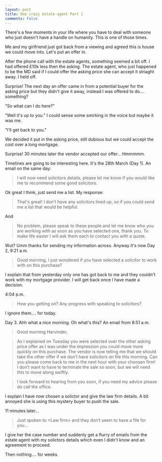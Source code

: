 ```yaml
---
layout: post
title: One crazy estate agent Part 1
comments: False
---
```


There's a few moments in your life where you have to deal with someone who just doesn't have a handle on humanity. 
This is one of those times.

Me and my girlfriend just got back from a viewing and agreed this is house we could move into. Let's put an offer in.

After the phone call with the estate agents, something seemed a bit off. I had offered £10k less then the asking. The estate agent, who just happened to be the MD said if I could offer the asking price she can accept it striaght away. I held off.

Surprise! The next day an offer came in from a potential buyer for the asking price but they didn't give it away, instead I was offered to do.... something?

"So what can I do here?"

"Well it's up to you." I could sense some smirking in the voice but maybe it was me.

"I'll get back to you."

We decided it put in the asking price, still dubious but we could accept the cost over a long mortgage.

Surprise! 30 minutes later the vendor accepted our offer... Hmmmmm.

Timelines are going to be interesting here. It's the 28th March (Day 1).
An email on the same day:

> I will now need solicitors details, please let me know if you would like me to recommend some good solicitors. 

Ok great I think, just send me a list. My response:

> That's great!
> I don't have any solicitors lined up, so if you could send me a list that would be helpful.

And 

> No problem, please speak to these people and let me know who you are working with as soon as you have selected one, thank you.
> <list of solicitors>
> To make life easier I will ask them each to contact you with a quote.

Wut? Umm thanks for sending my information across. Anyway it's now Day 2, 9:21 a.m.

>Good morning,
>I just wondered if you have selected a solicitor to work with on this purchase?

I explain that from yesterday only one has got back to me and they couldn't work with my mortgage provider. I will get back once I have made a decision.

4:04 p.m.
> How you getting on? Any progress with speaking to solicitors?

I ignore them.... for today.

Day 3. Ahh what a nice morning. Oh what's this? An email from 8:51 a.m.

>Good morning Harvinder,
 
>As I explained on Tuesday you were selected over the other asking price offer as I was under the impression you could move more quickly on this purchase. The vendor is now telling me that we should take the other offer if we don’t have solicitors on file this morning. Can you please come back to me in the next hour with your choosen firm!  I don’t want to have to terminate the sale so soon, but we will need this to move along swiftly.
 
>I look forward to hearing from you soon, if you need my advice please do call the office.

I explain I have now chosen a solictor and give the law firm details. A bit annoyed she is using this mystery buyer to push the sale.

11 minutes later...
> Just spoken to \<Law firm> and they don’t seem to have a file for you…

I give her the case number and suddenly get a flurry of emails from the estate agent with my solictors details which even I didn't know and an agreement to proceed.

Then nothing.... for weeks.

